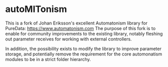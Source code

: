 # autoMITonism

This is a fork of Johan Eriksson's excellent Automatonism library for PureData:
https://www.automatonism.com
The purpose of this fork is to enable for community improvements to the existing library, notably fleshing out parameter receives for working with external controllers.

In addition, the possibility exists to modify the library to improve parameter storage, and potentially remove the requirement for the core automonatism modules to be in a strict folder hierarchy.

